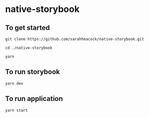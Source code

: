 # native-storybook

## To get started
```
git clone https://github.com/sarahheacock/native-storybook.git

cd ./native-storybook

yarn
```

## To run storybook
``
yarn dev
``

## To run application 
``
yarn start
``
